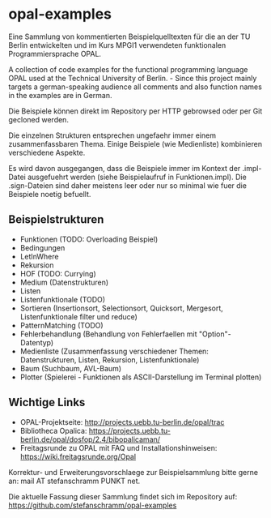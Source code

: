 opal-examples
=============

Eine Sammlung von kommentierten Beispielquelltexten für die an der TU Berlin entwickelten und im Kurs MPGI1 verwendeten funktionalen Programmiersprache OPAL.

A collection of code examples for the functional programming language OPAL used at the Technical University of Berlin. - Since this project mainly targets a german-speaking audience all comments and also function names in the examples are in German.

Die Beispiele können direkt im Repository per HTTP gebrowsed oder per Git gecloned werden.

Die einzelnen Strukturen entsprechen ungefaehr immer einem zusammenfassbaren Thema. Einige Beispiele (wie Medienliste) kombinieren verschiedene Aspekte.

Es wird davon ausgegangen, dass die Beispiele immer im Kontext der .impl-Datei ausgefuehrt werden (siehe Beispielaufruf in Funktionen.impl). Die .sign-Dateien sind daher meistens leer oder nur so minimal wie fuer die Beispiele noetig befuellt.

Beispielstrukturen
------------------

* Funktionen (TODO: Overloading Beispiel)
* Bedingungen
* LetInWhere
* Rekursion
* HOF (TODO: Currying)
* Medium (Datenstrukturen)
* Listen
* Listenfunktionale (TODO)
* Sortieren (Insertionsort, Selectionsort, Quicksort, Mergesort, Listenfunktionale filter und reduce)
* PatternMatching (TODO)
* Fehlerbehandlung (Behandlung von Fehlerfaellen mit "Option"-Datentyp)
* Medienliste (Zusammenfassung verschiedener Themen: Datenstrukturen, Listen, Rekursion, Listenfunktionale)
* Baum (Suchbaum, AVL-Baum)
* Plotter (Spielerei - Funktionen als ASCII-Darstellung im Terminal plotten)


Wichtige Links
--------------

* OPAL-Projektseite: http://projects.uebb.tu-berlin.de/opal/trac
* Bibliotheca Opalica: https://projects.uebb.tu-berlin.de/opal/dosfop/2.4/bibopalicaman/
* Freitagsrunde zu OPAL mit FAQ und Installationshinweisen: https://wiki.freitagsrunde.org/Opal


Korrektur- und Erweiterungsvorschlaege zur Beispielsammlung bitte gerne an: mail AT stefanschramm PUNKT net. 


Die aktuelle Fassung dieser Sammlung findet sich im Repository auf: https://github.com/stefanschramm/opal-examples


